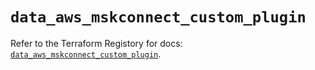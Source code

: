 # `data_aws_mskconnect_custom_plugin`

Refer to the Terraform Registory for docs: [`data_aws_mskconnect_custom_plugin`](https://www.terraform.io/docs/providers/aws/d/mskconnect_custom_plugin).
